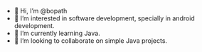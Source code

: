 - 👋 Hi, I’m @bopath
- 👀 I’m interested in software development, specially in android development.
- 🌱 I’m currently learning Java.
- 💞️ I’m looking to collaborate on simple Java projects.

<!---
bopath/bopath is a ✨ special ✨ repository because its `README.md` (this file) appears on your GitHub profile.
You can click the Preview link to take a look at your changes.
--->

